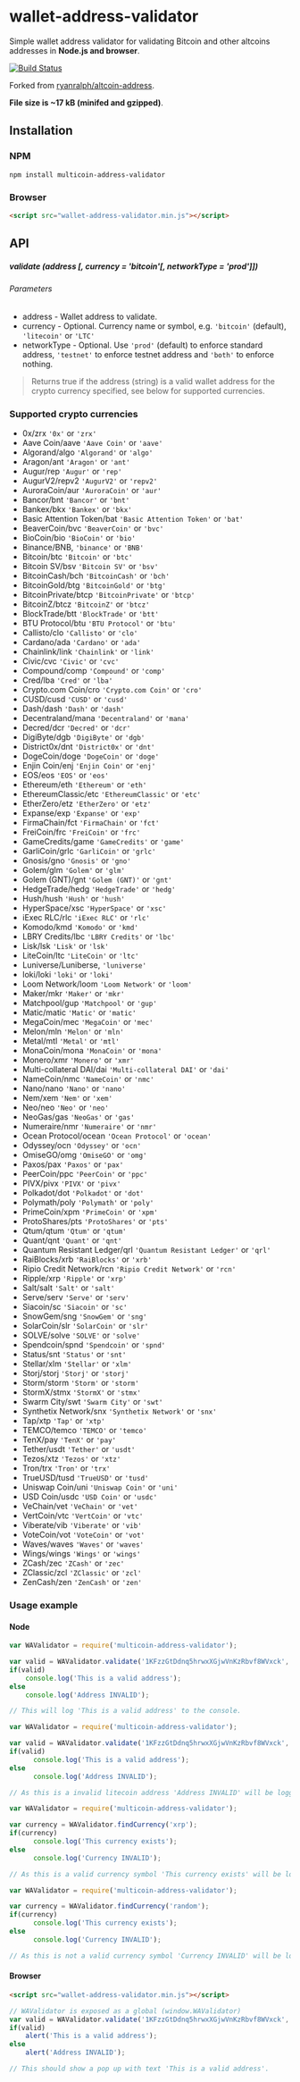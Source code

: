 # wallet-address-validator
Simple wallet address validator for validating Bitcoin and other altcoins addresses in **Node.js and browser**.

[![Build Status](https://travis-ci.org/christsim/multicoin-address-validator.svg?branch=master)](https://travis-ci.org/christsim/multicoin-address-validator)

Forked from [ryanralph/altcoin-address](https://github.com/ryanralph/altcoin-address).

**File size is ~17 kB (minifed and gzipped)**.

## Installation

### NPM
```
npm install multicoin-address-validator
```

### Browser
```html
<script src="wallet-address-validator.min.js"></script>
```

## API

##### validate (address [, currency = 'bitcoin'[, networkType = 'prod']])

###### Parameters
* address - Wallet address to validate.
* currency - Optional. Currency name or symbol, e.g. `'bitcoin'` (default), `'litecoin'` or `'LTC'`
* networkType - Optional. Use `'prod'` (default) to enforce standard address, `'testnet'` to enforce testnet address and `'both'` to enforce nothing.

> Returns true if the address (string) is a valid wallet address for the crypto currency specified, see below for supported currencies.

### Supported crypto currencies

* 0x/zrx `'0x'` or `'zrx'`
* Aave Coin/aave `'Aave Coin'` or `'aave'`
* Algorand/algo `'Algorand'` or `'algo'`
* Aragon/ant `'Aragon'` or `'ant'`
* Augur/rep `'Augur'` or `'rep'`
* AugurV2/repv2 `'AugurV2'` or `'repv2'`
* AuroraCoin/aur `'AuroraCoin'` or `'aur'`
* Bancor/bnt `'Bancor'` or `'bnt'`
* Bankex/bkx `'Bankex'` or `'bkx'`
* Basic Attention Token/bat `'Basic Attention Token'` or `'bat'`
* BeaverCoin/bvc `'BeaverCoin'` or `'bvc'`
* BioCoin/bio `'BioCoin'` or `'bio'`
* Binance/BNB, `'binance'` or `'BNB'`
* Bitcoin/btc `'Bitcoin'` or `'btc'`
* Bitcoin SV/bsv `'Bitcoin SV'` or `'bsv'`
* BitcoinCash/bch `'BitcoinCash'` or `'bch'`
* BitcoinGold/btg `'BitcoinGold'` or `'btg'`
* BitcoinPrivate/btcp `'BitcoinPrivate'` or `'btcp'`
* BitcoinZ/btcz `'BitcoinZ'` or `'btcz'`
* BlockTrade/btt `'BlockTrade'` or `'btt'`
* BTU Protocol/btu `'BTU Protocol'` or `'btu'`
* Callisto/clo `'Callisto'` or `'clo'`
* Cardano/ada `'Cardano'` or `'ada'`
* Chainlink/link `'Chainlink'` or `'link'`
* Civic/cvc `'Civic'` or `'cvc'`
* Compound/comp `'Compound'` or `'comp'`
* Cred/lba `'Cred'` or `'lba'`
* Crypto.com Coin/cro `'Crypto.com Coin'` or `'cro'`
* CUSD/cusd `'CUSD'` or `'cusd'`
* Dash/dash `'Dash'` or `'dash'`
* Decentraland/mana `'Decentraland'` or `'mana'`
* Decred/dcr `'Decred'` or `'dcr'`
* DigiByte/dgb `'DigiByte'` or `'dgb'`
* District0x/dnt `'District0x'` or `'dnt'`
* DogeCoin/doge `'DogeCoin'` or `'doge'`
* Enjin Coin/enj `'Enjin Coin'` or `'enj'`
* EOS/eos `'EOS'` or `'eos'`
* Ethereum/eth `'Ethereum'` or `'eth'`
* EthereumClassic/etc `'EthereumClassic'` or `'etc'`
* EtherZero/etz `'EtherZero'` or `'etz'`
* Expanse/exp `'Expanse'` or `'exp'`
* FirmaChain/fct `'FirmaChain'` or `'fct'`
* FreiCoin/frc `'FreiCoin'` or `'frc'`
* GameCredits/game `'GameCredits'` or `'game'`
* GarliCoin/grlc `'GarliCoin'` or `'grlc'`
* Gnosis/gno `'Gnosis'` or `'gno'`
* Golem/glm `'Golem'` or `'glm'`
* Golem (GNT)/gnt `'Golem (GNT)'` or `'gnt'`
* HedgeTrade/hedg `'HedgeTrade'` or `'hedg'`
* Hush/hush `'Hush'` or `'hush'`
* HyperSpace/xsc `'HyperSpace'` or `'xsc'`
* iExec RLC/rlc `'iExec RLC'` or `'rlc'`
* Komodo/kmd `'Komodo'` or `'kmd'`
* LBRY Credits/lbc `'LBRY Credits'` or `'lbc'`
* Lisk/lsk `'Lisk'` or `'lsk'`
* LiteCoin/ltc `'LiteCoin'` or `'ltc'`
* Luniverse/Luniberse, `'luniverse'`
* loki/loki `'loki'` or `'loki'`
* Loom Network/loom `'Loom Network'` or `'loom'`
* Maker/mkr `'Maker'` or `'mkr'`
* Matchpool/gup `'Matchpool'` or `'gup'`
* Matic/matic `'Matic'` or `'matic'`
* MegaCoin/mec `'MegaCoin'` or `'mec'`
* Melon/mln `'Melon'` or `'mln'`
* Metal/mtl `'Metal'` or `'mtl'`
* MonaCoin/mona `'MonaCoin'` or `'mona'`
* Monero/xmr `'Monero'` or `'xmr'`
* Multi-collateral DAI/dai `'Multi-collateral DAI'` or `'dai'`
* NameCoin/nmc `'NameCoin'` or `'nmc'`
* Nano/nano `'Nano'` or `'nano'`
* Nem/xem `'Nem'` or `'xem'`
* Neo/neo `'Neo'` or `'neo'`
* NeoGas/gas `'NeoGas'` or `'gas'`
* Numeraire/nmr `'Numeraire'` or `'nmr'`
* Ocean Protocol/ocean `'Ocean Protocol'` or `'ocean'`
* Odyssey/ocn `'Odyssey'` or `'ocn'`
* OmiseGO/omg `'OmiseGO'` or `'omg'`
* Paxos/pax `'Paxos'` or `'pax'`
* PeerCoin/ppc `'PeerCoin'` or `'ppc'`
* PIVX/pivx `'PIVX'` or `'pivx'`
* Polkadot/dot `'Polkadot'` or `'dot'`
* Polymath/poly `'Polymath'` or `'poly'`
* PrimeCoin/xpm `'PrimeCoin'` or `'xpm'`
* ProtoShares/pts `'ProtoShares'` or `'pts'`
* Qtum/qtum `'Qtum'` or `'qtum'`
* Quant/qnt `'Quant'` or `'qnt'`
* Quantum Resistant Ledger/qrl `'Quantum Resistant Ledger'` or `'qrl'`
* RaiBlocks/xrb `'RaiBlocks'` or `'xrb'`
* Ripio Credit Network/rcn `'Ripio Credit Network'` or `'rcn'`
* Ripple/xrp `'Ripple'` or `'xrp'`
* Salt/salt `'Salt'` or `'salt'`
* Serve/serv `'Serve'` or `'serv'`
* Siacoin/sc `'Siacoin'` or `'sc'`
* SnowGem/sng `'SnowGem'` or `'sng'`
* SolarCoin/slr `'SolarCoin'` or `'slr'`
* SOLVE/solve `'SOLVE'` or `'solve'`
* Spendcoin/spnd `'Spendcoin'` or `'spnd'`
* Status/snt `'Status'` or `'snt'`
* Stellar/xlm `'Stellar'` or `'xlm'`
* Storj/storj `'Storj'` or `'storj'`
* Storm/storm `'Storm'` or `'storm'`
* StormX/stmx `'StormX'` or `'stmx'`
* Swarm City/swt `'Swarm City'` or `'swt'`
* Synthetix Network/snx `'Synthetix Network'` or `'snx'`
* Tap/xtp `'Tap'` or `'xtp'`
* TEMCO/temco `'TEMCO'` or `'temco'`
* TenX/pay `'TenX'` or `'pay'`
* Tether/usdt `'Tether'` or `'usdt'`
* Tezos/xtz `'Tezos'` or `'xtz'`
* Tron/trx `'Tron'` or `'trx'`
* TrueUSD/tusd `'TrueUSD'` or `'tusd'`
* Uniswap Coin/uni `'Uniswap Coin'` or `'uni'`
* USD Coin/usdc `'USD Coin'` or `'usdc'`
* VeChain/vet `'VeChain'` or `'vet'`
* VertCoin/vtc `'VertCoin'` or `'vtc'`
* Viberate/vib `'Viberate'` or `'vib'`
* VoteCoin/vot `'VoteCoin'` or `'vot'`
* Waves/waves `'Waves'` or `'waves'`
* Wings/wings `'Wings'` or `'wings'`
* ZCash/zec `'ZCash'` or `'zec'`
* ZClassic/zcl `'ZClassic'` or `'zcl'`
* ZenCash/zen `'ZenCash'` or `'zen'`


### Usage example

#### Node
```javascript
var WAValidator = require('multicoin-address-validator');

var valid = WAValidator.validate('1KFzzGtDdnq5hrwxXGjwVnKzRbvf8WVxck', 'BTC');
if(valid)
	console.log('This is a valid address');
else
	console.log('Address INVALID');

// This will log 'This is a valid address' to the console.
```

```javascript
var WAValidator = require('multicoin-address-validator');

var valid = WAValidator.validate('1KFzzGtDdnq5hrwxXGjwVnKzRbvf8WVxck', 'litecoin', 'testnet');
if(valid)
      console.log('This is a valid address');
else
      console.log('Address INVALID');

// As this is a invalid litecoin address 'Address INVALID' will be logged to console.
```

```javascript
var WAValidator = require('multicoin-address-validator');

var currency = WAValidator.findCurrency('xrp');
if(currency)
      console.log('This currency exists');
else
      console.log('Currency INVALID');

// As this is a valid currency symbol 'This currency exists' will be logged to console.
```

```javascript
var WAValidator = require('multicoin-address-validator');

var currency = WAValidator.findCurrency('random');
if(currency)
      console.log('This currency exists');
else
      console.log('Currency INVALID');

// As this is not a valid currency symbol 'Currency INVALID' will be logged to console.
```
#### Browser
```html
<script src="wallet-address-validator.min.js"></script>
```

```javascript
// WAValidator is exposed as a global (window.WAValidator)
var valid = WAValidator.validate('1KFzzGtDdnq5hrwxXGjwVnKzRbvf8WVxck', 'bitcoin');
if(valid)
    alert('This is a valid address');
else
    alert('Address INVALID');

// This should show a pop up with text 'This is a valid address'.
```
